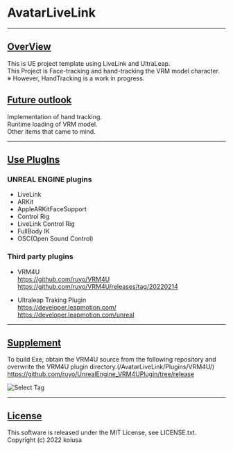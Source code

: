 # AvatarLiveLink

---

## <u>OverView</u>
This is UE project template using LiveLink and UltraLeap.  
This Project is Face-tracking and hand-tracking the VRM model character.  
※ However, HandTracking is a work in progress.  

## <u>Future outlook</u>
Implementation of hand tracking.  
Runtime loading of VRM model.  
Other items that came to mind.  

---

## <u>Use PlugIns</u>
### UNREAL ENGINE plugins
- LiveLink  
- ARKit  
- AppleARKitFaceSupport  
- Control Rig  
- LiveLink Control Rig  
- FullBody IK  
- OSC(Open Sound Control) 

### Third party plugins
- VRM4U  
https://github.com/ruyo/VRM4U  
https://github.com/ruyo/VRM4U/releases/tag/20220214  

- Ultraleap Traking Plugin  
https://developer.leapmotion.com/  
https://developer.leapmotion.com/unreal  

---

## <u>Supplement</u>
To build Exe, obtain the VRM4U source from the following repository and overwrite the VRM4U plugin directory.(/AvatarLiveLink/Plugins/VRM4U/)  
https://github.com/ruyo/UnrealEngine_VRM4UPlugin/tree/release  

![Select Tag](https://user-images.githubusercontent.com/71818379/156890590-046fea9e-0ea7-495b-a000-d70f507a8c12.png)

---

## <u>License</u>
This software is released under the MIT License, see LICENSE.txt.  
Copyright (c) 2022 koiusa
